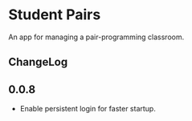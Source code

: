 # Student Pairs

An app for managing a pair-programming classroom.

## ChangeLog

## 0.0.8

- Enable persistent login for faster startup.
